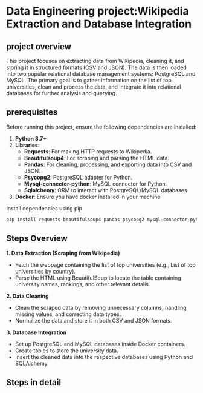 # Data Engineering project:Wikipedia Extraction and Database Integration

## project overview
This project focuses on extracting data from Wikipedia, cleaning it, and storing it in structured formats (CSV and JSON). The data is then loaded into two popular relational database management systems: PostgreSQL and MySQL. The primary goal is to gather information on the list of top universities, clean and process the data, and integrate it into relational databases for further analysis and querying.

## prerequisites
Before running this project, ensure the following dependencies are installed:

1. **Python 3.7+**
2. **Libraries**:
      - **Requests**: For making HTTP requests to Wikipedia.
      - **Beautifulsoup4**: For scraping and parsing the HTML data.
      - **Pandas**: For cleaning, processing, and exporting data into CSV and JSON.
      - **Psycopg2**: PostgreSQL adapter for Python.
      - **Mysql-connector-python**: MySQL connector for Python.
      - **Sqlalchemy**: ORM to interact with PostgreSQL/MySQL databases.
3. **Docker**: Ensure you have docker installed in your machine

Install dependencies using pip
```bash
pip install requests beautifulsoup4 pandas psycopg2 mysql-connector-python sqlalchemy
```
## Steps Overview
**1. Data Extraction (Scraping from Wikipedia)**
- Fetch the webpage containing the list of top universities (e.g., List of top universities by country).
- Parse the HTML using BeautifulSoup to locate the table containing university names, rankings, and other relevant details.
  
**2. Data Cleaning**
- Clean the scraped data by removing unnecessary columns, handling missing values, and correcting data types.
- Normalize the data and store it in both CSV and JSON formats.
  
**3. Database Integration**
- Set up PostgreSQL and MySQL databases inside Docker containers.
- Create tables to store the university data.
- Insert the cleaned data into the respective databases using Python and SQLAlchemy.

## Steps in detail


